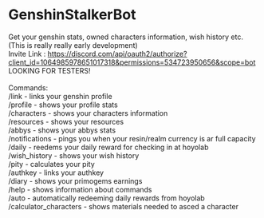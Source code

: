 # GenshinStalkerBot
Get your genshin stats, owned characters information, wish history etc. (This is really really early development)
<br />
Invite Link : https://discord.com/api/oauth2/authorize?client_id=1064985978651017318&permissions=534723950656&scope=bot 
<br />
LOOKING FOR TESTERS!
<br />
<br />
Commands:<br />
/link - links your genshin profile<br />
/profile - shows your profile stats<br />
/characters - shows your characters information<br />
/resources - shows your resources<br />
/abbys - shows your abbys stats<br />
/notifications - pings you when your resin/realm currency is ar full capacity<br />
/daily - reedems your daily reward for checking in at hoyolab<br />
/wish_history - shows your wish history<br />
/pity - calculates your pity<br />
/authkey - links your authkey<br />
/diary - shows your primogems earnings<br />
/help - shows information about commands<br />
/auto - automatically redeeming daily rewards from hoyolab<br />
/calculator_characters - shows materials needed to asced a character<br />


